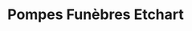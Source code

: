 ---
title: "Pompes Funèbres Etchart"
url: /iholdy/pompes-funebres-etchart/
shop: directeurs de funérailles
---